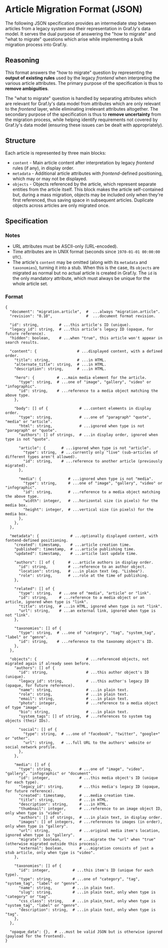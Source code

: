 # Article Migration Format (JSON)

The following JSON specification provides an intermediate step between articles from a legacy system and their representation in Graf.ly's data model. It serves the dual purpose of answering the "how to migrate" and "what to migrate" questions which arise while implementing a bulk migration process into Graf.ly.

## Reasoning

This format answers the "how to migrate" question by representing the **output of existing rules** used by the legacy _frontend_ when interpreting the various article attributes. The primary purpose of the specification is thus to **remove ambiguities**.

The "what to migrate" question is handled by separating attributes which are relevant for Graf.ly's data model from attributes which are only relevant to the _frontend_ layer, while eliminating irrelevant attributes altogether. The secondary purpose of the specification is thus to **remove uncertainty** from the migration process, while helping identify requirements not covered by Graf.ly's data model (ensuring these issues can be dealt with appropriately).

## Structure

Each article is represented by three main blocks:

* `content` - Main article content after interpretation by legacy _frontend_ rules (if any), in display order.
* `metadata` - Additional article attributes with _frontend_-defined positioning, which may or may not be displayed.
* `objects` - Objects referenced by the article, which represent separate entities from the article itself. This block makes the article self-contained but, during a mass migration, objects may be included only when they're first referenced, thus saving space in subsequent articles. Duplicate objects across articles are only migrated once.

## Specification

### Notes
* URL attributes must be ASCII-only (URL-encoded).
* Time attributes are in UNIX format (seconds since `1970-01-01 00:00:00 UTC`).
* The article's `content` may be omitted (along with its `metadata` and `taxonomies`), turning it into a stub. When this is the case, its `objects` are migrated as normal but no actual article is created in Graf.ly. The `id` is the only mandatory attribute, which must always be unique for the whole article set.

### Format
```
{
  "document": "migration.article",  #  ...always "migration.article".
  "revision": "0.10",               #  ...document format revision.

  "id": string,         # ...this article's ID (unique).
  "legacy_id": string,  # ...this article's legacy ID (opaque, for future reference).
  "hidden": boolean,    # ...when "true", this article won't appear in search results.

  "content": {                  # ...displayed content, with a defined order.
    "title": string,            # ...in HTML.
    "alternate_title": string,  # ...in HTML.
    "description": string,      # ...in HTML.

    "hero": {          # ...main media element for the article.
      "type": string,  # ...one of "image", "gallery", "video" or "infographic".
      "id": string,    # ...reference to a media object matching the above type.
    },

    "body": [] of {              # ...content elements in display order.
      "type": string,            # ...one of "paragraph" "quote", "media" or "article".
      "html": string,            # ...ignored when type is not "paragraph" or "quote".
      "authors": [] of strings,  # ...in display order, ignored when type is not "quote".

      "article": {       # ...ignored when type is not "article".
        "type": string,  # ...currently only "live" (sub-articles of different types aren't allowed).
        "id": string,    # ...reference to another article (previously migrated).
      },

      "media": {            # ...ignored when type is not "media".
        "type": string,     # ...one of "image", "gallery", "video" or "infographic".
        "id": string,       # ...reference to a media object matching the above type.
        "width": integer,   # ...horizontal size (in pixels) for the media box.
        "height": integer,  # ...vertical size (in pixels) for the media box.
      },
    },
  },

  "metadata": {              # ...optionally displayed content, with fontend-defined positioning.
    "created": timestamp,    # ...article creation time.
    "published": timestamp,  # ...article publishing time.
    "updated": timestamp,    # ...article last update time.

    "authors": [] of {      # ...article authors in display order.
      "id": string,         # ...reference to an author object.
      "location": string,   # ...in plain text (eg. "Lisboa").
      "role": string,       # ...role at the time of publishing.
    },

    "related": [] of {
      "type": string,   # ...one of "media", "article" or "link".
      "id": string,     # ...reference to a media object or an article, ignored when type is "link".
      "title": string,  # ...in HTML, ignored when type is not "link".
      "url": string,    # ...an external link, ignored when type is not "link".
    },

    "taxonomies": [] of {
      "type": string,  # ...one of "category", "tag", "system_tag", "label" or "genre".
      "id": string,    # ...reference to the taxonomy object's ID.
    },
  },

  "objects": {                      # ...referenced objects, not migrated again if already seen before.
    "authors": [] of {
      "id": string,                 # ...this author object's ID (unique).
      "legacy_id": string,          # ...this author's legacy ID (opaque, for future reference).
      "name": string,               # ...in plain text.
      "role": string,               # ...in plain text.
      "email": string,              # ...in plain text.
      "photo": integer,             # ...reference to a media object of type "image".
      "bio": string,                # ...in plain text.
      "system_tags": [] of string,  # ...references to system tag objects (their IDs).

      "social": [] of {
        "type": string,  # ...one of "facebook", "twitter", "google+" or "other".
        "url": string,   # ...full URL to the authors' website or social network profile.
      },
    },

    "media": [] of {
      "type": string,            # ...one of "image", "video", "gallery", "infographic" or "document".
      "id": integer,             # ...this media object's ID (unique for each type).
      "legacy_id": string,       # ...this media's legacy ID (opaque, for future reference).
      "created": timestamp,      # ...media creation time.
      "title": string,           # ...in HTML.
      "description": string,     # ...in HTML.
      "thumbnail": integer,      # ...reference to an image object ID, only when type is "video".
      "authors": [] of strings,  # ...in plain text, in display order.
      "images": [] of integers,  # ...references to images (in order), only when type is "gallery".
      "url": string,             # ...original media item's location, ignored when type is "gallery".
      "migrate": boolean,        # ...migrate the "url" when "true" (otherwise migrated outside this process).
      "external": boolean,       # ...migration consists of just a stub article, only when type is "video".
    },

    "taxonomies": [] of {
      "id": integer,          # ...this item's ID (unique for each type).
      "type": string,         # ...one of "category", "tag", "system_tag", "label" or "genre".
      "name": string,         # ...in plain text.
      "slug": string,         # ...in plain text, only when type is "category" or "tag".
      "css_class": string,    # ...in plain_text, only when type is "system_tag", "label" or "genre".
      "description": string,  # ...in plain text, only when type is "tag".
    },
  },

  "opaque_data": {},  # ...must be valid JSON but is otherwise ignored (payload for the frontend).
}
```
